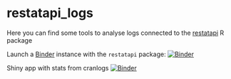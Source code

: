 # restatapi_logs

Here you can find some tools to analyse logs connected to the [restatapi](https://eurostat.github.io/restatapi/) R package


Launch a [Binder](https://mybinder.org/) instance with the `restatapi` package: [![Binder](https://mybinder.org/badge_logo.svg)](https://mybinder.org/v2/gh/mmatyi/restatapi_logs/HEAD)

Shiny app with stats from cranlogs [![Binder](https://mybinder.org/badge_logo.svg)](http://mybinder.org/v2/gh/mmatyi/restatapi_logs/master?urlpath=shiny/ShinyApps/cran_stat)
